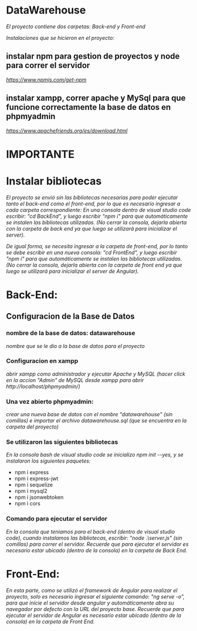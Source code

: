 # DataWarehouse

_El proyecto contiene dos carpetas: Back-end y Front-end_

_Instalaciones que se hicieron en el proyecto:_
## instalar npm para gestion de proyectos y node para correr el servidor
_https://www.npmjs.com/get-npm_

## instalar xampp, correr apache y MySql para que funcione correctamente la base de datos en phpmyadmin
_https://www.apachefriends.org/es/download.html_

# IMPORTANTE
# Instalar bibliotecas
_El proyecto se envió sin las bibliotecas necesarias para poder ejecutar tanto el back-end como el front-end, por lo que es necesario ingresar a cada carpeta correspondiente:_
_En una consola dentro de visual studio code escribir: "cd BackEnd", y luego escribir "npm i" para que automáticamente se instalen las bibliotecas utilizadas. (No cerrar la consola, dejarla abierta con la carpeta de back end ya que luego se utilizará para inicializar el server)._

_De igual forma, se necesita ingresar a la carpeta de front-end, por lo tanto se debe escribir en una nueva consola: "cd FrontEnd",  y luego escribir "npm i" para que automáticamente se instalen las bibliotecas utilizadas. (No cerrar la consola, dejarla abierta con la carpeta de front end ya que luego se utilizará para inicializar el server de Angular)._


# Back-End:

## Configuracion de la Base de Datos
### nombre de la base de datos: datawarehouse
_nombre que se le dio a la base de datos para el proyecto_

### Configuracion en xampp
_abrir xampp como administrador y ejecutar Apache y MySQL (hacer click en la accion "Admin" de MySQL desde xampp para abrir http://localhost/phpmyadmin/)_

### Una vez abierto phpmyadmin:
_crear una nueva base de datos con el nombre "datawarehouse" (sin comillas) e importar el archivo datawarehouse.sql (que se encuentra en la carpeta del proyecto)_

### Se utilizaron las siguientes bibliotecas
_En la consola bash de visual studio code se inicializo npm init --yes, y se instalaron los siguientes paquetes:_
* npm i express
* npm i express-jwt
* npm i sequelize
* npm i mysql2
* npm i jsonwebtoken
* npm i cors

### Comando para ejecutar el servidor
_En la consola que teniamos para el back-end (dentro de visual studio code), cuando instalamos las bibliotecas, escribir: "node .\server.js" (sin comillas) para correr el servidor._
_Recuerde que para ejecutar el servidor es necesario estar ubicado (dentro de la consola) en la carpeta de Back End._


# Front-End:
_En esta parte, como se utilizó el framework de Angular para realizar el proyecto, solo es necesario ingresar el siguiente comando:_
_"ng serve -o", para que inicie el servidor desde angular y automáticamente abra su navegador por defecto con la URL del proyecto base._
_Recuerde que para ejecutar el servidor de Angular es necesario estar ubicado (dentro de la consola) en la carpeta de Front End._
